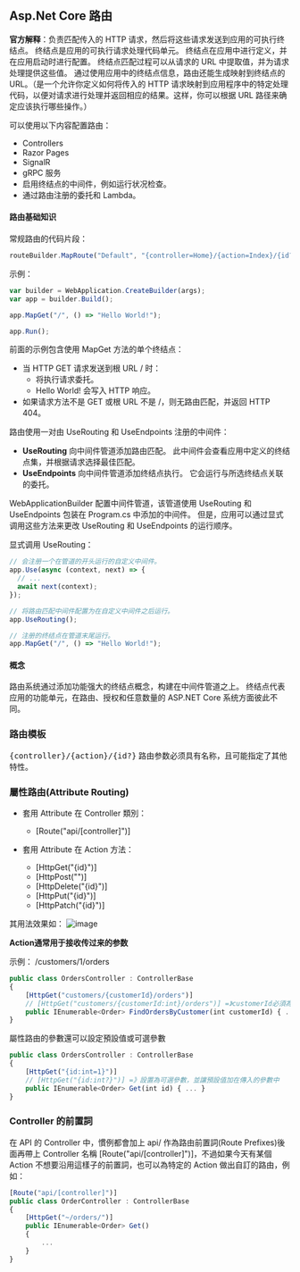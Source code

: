 ## Asp.Net Core 路由

**官方解释**：负责匹配传入的 HTTP 请求，然后将这些请求发送到应用的可执行终结点。 终结点是应用的可执行请求处理代码单元。 终结点在应用中进行定义，并在应用启动时进行配置。 终结点匹配过程可以从请求的 URL 中提取值，并为请求处理提供这些值。 通过使用应用中的终结点信息，路由还能生成映射到终结点的 URL。（是一个允许你定义如何将传入的 HTTP 请求映射到应用程序中的特定处理代码，以便对请求进行处理并返回相应的结果。这样，你可以根据 URL 路径来确定应该执行哪些操作。）

可以使用以下内容配置路由：

- Controllers
- Razor Pages
- SignalR
- gRPC 服务
- 启用终结点的中间件，例如运行状况检查。
- 通过路由注册的委托和 Lambda。

#### 路由基础知识

常规路由的代码片段：

```javascript
routeBuilder.MapRoute("Default", "{controller=Home}/{action=Index}/{id?}");
```

示例：

```javascript
var builder = WebApplication.CreateBuilder(args);
var app = builder.Build();

app.MapGet("/", () => "Hello World!");

app.Run();
```

前面的示例包含使用 MapGet 方法的单个终结点：

- 当 HTTP GET 请求发送到根 URL / 时：
  - 将执行请求委托。
  - Hello World! 会写入 HTTP 响应。
- 如果请求方法不是 GET 或根 URL 不是 /，则无路由匹配，并返回 HTTP 404。

路由使用一对由 UseRouting 和 UseEndpoints 注册的中间件：

- **UseRouting** 向中间件管道添加路由匹配。 此中间件会查看应用中定义的终结点集，并根据请求选择最佳匹配。
- **UseEndpoints** 向中间件管道添加终结点执行。 它会运行与所选终结点关联的委托。

WebApplicationBuilder 配置中间件管道，该管道使用 UseRouting 和 UseEndpoints 包装在 Program.cs 中添加的中间件。 但是，应用可以通过显式调用这些方法来更改 UseRouting 和 UseEndpoints 的运行顺序。

显式调用 UseRouting：

```javascript
// 会注册一个在管道的开头运行的自定义中间件。
app.Use(async (context, next) => {
  // ...
  await next(context);
});

// 将路由匹配中间件配置为在自定义中间件之后运行。
app.UseRouting();

// 注册的终结点在管道末尾运行。
app.MapGet("/", () => "Hello World!");
```

#### 概念

路由系统通过添加功能强大的终结点概念，构建在中间件管道之上。 终结点代表应用的功能单元，在路由、授权和任意数量的 ASP.NET Core 系统方面彼此不同。

### 路由模板

<kbd>{controller}/{action}/{id?}</kbd>
路由参数必须具有名称，且可能指定了其他特性。

### 屬性路由(Attribute Routing)

- 套用 Attribute 在 Controller 類別：

  - [Route("api/[controller]")]

- 套用 Attribute 在 Action 方法：
  - [HttpGet("{id}")]
  - [HttpPost("")]
  - [HttpDelete("{id}")]
  - [HttpPut("{id}")]
  - [HttpPatch("{id}")]

其用法效果如：
![image](https://github.com/Tracy-Wei/studyNote/assets/109784975/0a0b53c4-21c5-4bb1-83a4-7579aa126d1b)

**Action通常用于接收传过来的参数**

示例：
/customers/1/orders

```javascript
public class OrdersController : ControllerBase
{
    [HttpGet("customers/{customerId}/orders")]
    // [HttpGet("customers/{customerId:int}/orders")] =》customerId必須為int
    public IEnumerable<Order> FindOrdersByCustomer(int customerId) { ... }
}
```

屬性路由的參數還可以設定預設值或可選參數

```javascript
public class OrdersController : ControllerBase
{
    [HttpGet("{id:int=1}")]
    // [HttpGet("{id:int?}")] =》設置為可選參數，並讓預設值加在傳入的參數中
    public IEnumerable<Order> Get(int id) { ... }
}
```

### Controller 的前置詞

在 API 的 Controller 中，慣例都會加上 api/ 作為路由前置詞(Route Prefixes)後面再帶上 Controller 名稱
[Route("api/[controller]")]，不過如果今天有某個 Action 不想要沿用這樣子的前置詞，也可以為特定的 Action 做出自訂的路由，例如：

```javascript
[Route("api/[controller]")]
public class OrderController : ControllerBase
{
    [HttpGet("~/orders/")]
    public IEnumerable<Order> Get()
    {
        ...
    }
}
```
